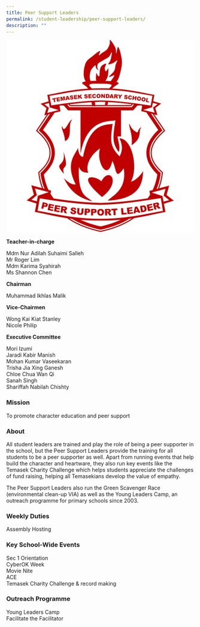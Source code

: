 ```yaml
---
title: Peer Support Leaders
permalink: /student-leadership/peer-support-leaders/
description: ""
---
```

![](/images/Crest%20PSL.png)

**Teacher-in-charge**  

Mdm Nur Adilah Suhaimi Salleh  <br>
Mr Roger Lim  <br>
Mdm Karima Syahirah  <br>
Ms Shannon Chen  
  
**Chairman**

Muhammad Ikhlas Malik  
  
**Vice-Chairmen**

Wong Kai Kiat Stanley  <br>
Nicole Philip  
  
**Executive Committee**

Mori Izumi  <br>
Jaradi Kabir Manish  <br>
Mohan Kumar Vaseekaran  <br>
Trisha Jia Xing Ganesh  <br>
Chloe Chua Wan Qi  <br>
Sanah Singh  <br>
Shariffah Nabilah Chishty  

### Mission

To promote character education and peer support

### About

All student leaders are trained and play the role of being a peer supporter in the school, but the Peer Support Leaders provide the training for all students to be a peer supporter as well. Apart from running events that help build the character and heartware, they also run key events like the Temasek Charity Challenge which helps students appreciate the challenges of fund raising, helping all Temasekians develop the value of empathy.

The Peer Support Leaders also run the Green Scavenger Race (environmental clean-up VIA) as well as the Young Leaders Camp, an outreach programme for primary schools since 2003.

### Weekly Duties

Assembly Hosting

### Key School-Wide Events

Sec 1 Orientation  <br>
CyberOK Week  <br>
Movie Nite  <br>
ACE  <br>
Temasek Charity Challenge &amp; record making

### Outreach Programme

Young Leaders Camp  <br>
Facilitate the Facilitator